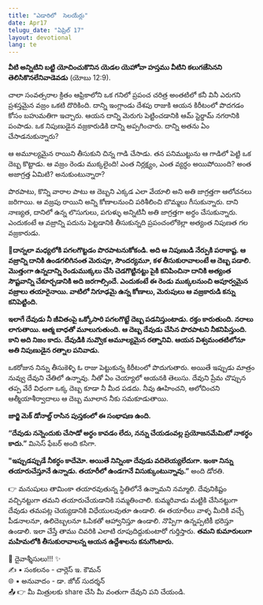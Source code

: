 ```yaml
---
title: "ఎడారిలో  సెలయేర్లు"
date: Apr17
telugu_date: "ఏప్రిల్ 17"
layout: devotional
lang: te
---
```


**వీటి అన్నిటిని బట్టి యోచించుకొనిన యెడల యెహోవా హస్తము వీటిని కలుగజేసెనని తెలిసికొనలేనివాడెవడు** (యోబు 12:9).
 
చాలా సంవత్సరాల క్రితం ఆఫ్రికాలోని ఒక గనిలో ప్రపంచ చరిత్ర అంతటిలో కనీ వినీ ఎరుగని ప్రశస్తమైన వజ్రం ఒకటి దొరికింది. దాన్ని ఇంగ్లాండు దేశపు రాజుకి ఆయన కిరీటంలో పొదగడం కోసం బహుమతిగా ఇచ్చారు. ఆయన దాన్ని మెరుగు పెట్టించడానికి ఆమ్ స్టెర్డామ్ నగరానికి పంపాడు. ఒక నిపుణుడైన వజ్రకారుడికి దాన్ని అప్పగించారు. దాన్ని అతను ఏం చేసాడనుకున్నారు?

ఆ అమూల్యమైన రాయిని తీసుకుని చిన్న గాడి చేసాడు. తన పనిముట్టును ఆ గాడిలో పెట్టి ఒక దెబ్బ కొట్టాడు. ఆ వజ్రం రెండు ముక్కలైంది! ఎంత నిర్లక్ష్యం, ఎంత వ్యర్ధం అయిపోయింది? అంత అజాగ్రత్త ఏమిటి? అనుకుంటున్నారా?

పొరపాటు, కొన్ని వారాల పాటు ఆ దెబ్బని ఎక్కడ ఎలా వేయాలి అని అతి జాగ్రత్తగా ఆలోచనలు జరిగాయి. ఆ వజ్రపు రాయిని అన్ని కోణాలనుంచి పరిశీలించి బొమ్మలు గీసుకున్నారు. దాని నాణ్యత, దానిలో ఉన్న లొసుగులు, పగుళ్ళు అన్నిటినీ అతి జాగ్రత్తగా అర్ధం చేసుకున్నారు. ఎందుకంటే ఆ వజ్రాన్ని పదును పెట్టడానికి తీసుకున్నది ప్రపంచంలోకెల్లా అత్యంత నిపుణత గల వజ్రకారుడు.

**📖దాన్నలా మధ్యలోకి పగలగొట్టడం పొరపాటనుకోకండి. అది ఆ నిపుణుడి నేర్పుకి పరాకాష్ట. ఆ వజ్రాన్ని దానికి ఉండగలిగినంత మెరుపూ, సౌందర్యమూ, కళ తీసుకురావాలంటే ఆ దెబ్బ పడాలి. మొత్తంగా ఉన్నదాన్ని రెండుముక్కలు చేసి చెడగొట్టినట్టు పైకి కనిపించినా దానికి అత్యంత సౌష్టవాన్ని చేకూర్చడానికి అది జరగాల్సిందే. ఎందుకంటే ఈ రెండు ముక్కలనుంచి అపూర్వమైన వజ్రాలు తయారైనాయి. వాటిలో నిగూఢమై ఉన్న కోణాలు, మెరుపులు ఆ వజ్రకారుడి కన్ను కనిపెట్టింది.**

**ఇలాగే దేవుడు నీ జీవితంపై ఒక్కోసారి పగలగొట్టే దెబ్బ పడనిస్తుంటాడు. రక్తం కారుతుంది. నరాలు లాగుతాయి. ఆత్మ బాధతో మూలుగుతుంది. ఆ దెబ్బ దేవుడు చేసిన పొరపాటని నీకనిపిస్తుంది. కాని అది నిజం కాదు. దేవుడికి నువ్వొక అమూల్యమైన రత్నానివి. ఆయన విశ్వమంతటిలోనూ అతి నిపుణుడైన రత్నాల పనివాడు.**

ఒకరోజున నిన్ను తీసుకెళ్ళి ఓ రాజు పెట్టుకున్న కిరీటంలో పొదుగుతారు. అయితే ఇప్పుడు మాత్రం నువ్వు దేవుని చేతిలో ఉన్నావు. నీతో ఏం చెయ్యాలో ఆయనకి తెలుసు. దేవుని ప్రేమ చొప్పున తప్ప వేరే విధంగా ఒక్క దెబ్బ కూడా నీ మీద పడదు. నీవు ఊహించని, ఆలోచించని ఆత్మీయాశీర్వాదాలు ఆ దెబ్బ మూలాన నీకు సమకూడుతాయి.

**జార్జి మెక్ డోనాల్డ్ రాసిన పుస్తకంలో ఈ సంభాషణ ఉంది.**

**“దేవుడు నన్నెందుకు చేసాడో అర్ధం కావడం లేదు, నన్ను చేయడంవల్ల ప్రయోజనమేమిటో నాకర్ధం కాదు.”** మిసెస్ ఫేబర్ అంది కసిగా.

**"ఇప్పుడప్పుడే నీకర్ధం కాదేమో. అయితే నిన్నింకా దేవుడు వదిలెయ్యలేదుగా. ఇంకా నిన్ను తయారుచేస్తూనే ఉన్నాడు. తయారీలో ఉండగానే విసుక్కుంటున్నావు.”** అంది డోరతి. 

👉 మనుషులు తామింకా తయారవుతున్న స్థితిలోనే ఉన్నామని నమ్మాలి. దేవునికిష్టం వచ్చినట్టుగా తమని తయారుచేయడానికి సమ్మతించాలి. కుమ్మరివాడు మట్టికి చేసినట్టుగా దేవుడు తమపట్ల చెయ్యడానికి విధేయులవుతూ ఉండాలి. ఈ తయారీలు వాళ్ళ మీదికి వచ్చే పీడనాలనూ, ఉలిదెబ్బలనూ ఓపికతో ఆహ్వానిస్తూ ఉండాలి. నొప్పిగా ఉన్నప్పటికీ భరిస్తూ ఉండాలి. ఇలా చేస్తే తాము చివరికి ఎలాటి రూపుదిద్దుకుంటారో గుర్తిస్తారు. **తమని కుమారులుగా మహిమలోకి తీసుకురావాలన్న ఆయన ఉద్దేశాలను కనుగొంటారు.**


<div class="blessing">🙏 <span class="bless-text">దైవాశ్శీసులు!!!</span> ✨</div>

<div class="credit">✍️ <span class="credit-text">▪ సంకలనం - చార్లెస్ ఇ. కౌమన్</span></div>
<div class="credit">🌐 <span class="credit-text">▪ అనువాదం - డా. జోబ్ సుదర్శన్</span></div>


<div class="share">📤 👉 <span class="share-text">మీ మిత్రులకు share చేసి మీ వంతుగా దేవుని పని చేయండి.</span></div>
